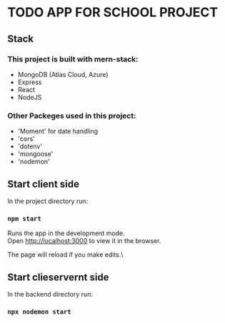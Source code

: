# TODO APP FOR SCHOOL PROJECT

## Stack

### This project is built with mern-stack:

- MongoDB (Atlas Cloud, Azure)
- Express
- React
- NodeJS

### Other Packeges used in this project:

- 'Moment' for date handling
- 'cors'
- 'dotenv'
- 'mongoose'
- 'nodemon'

## Start client side

In the project directory run:

### `npm start`

Runs the app in the development mode.\
Open [http://localhost:3000](http://localhost:3000) to view it in the browser.

The page will reload if you make edits.\

## Start clieservernt side

In the backend directory run:

### `npx nodemon start`
